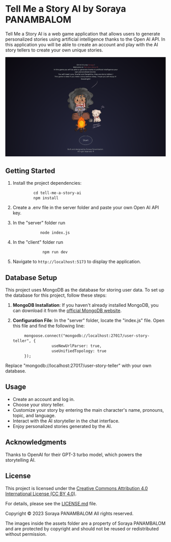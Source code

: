# Tell Me a Story AI by Soraya PANAMBALOM

Tell Me a Story AI is a web game application that allows users to generate personalized stories using artificial intelligence thanks to the Open AI API.
In this application you will be able to create an account and play with the AI story tellers to create your own unique stories.

![image1](client/src/assets/presentationpic1.png)


## Getting Started

1. Install the project dependencies:

                cd tell-me-a-story-ai
                npm install

2. Create a .env file in the server folder and paste your own Open AI API key.

3. In the "server" folder run 

                   node index.js

4. In the "client" folder run

                    npm run dev

5. Navigate to `http://localhost:5173` to display the application. 

## Database Setup

This project uses MongoDB as the database for storing user data. To set up the database for this project, follow these steps:

1. **MongoDB Installation**: If you haven't already installed MongoDB, you can download it from the [official MongoDB website](https://www.mongodb.com/try/download/community).

2. **Configuration File**: In the "server" folder, locate the "index.js" file. Open this file and find the following line:

            mongoose.connect("mongodb://localhost:27017/user-story-teller", {
                        useNewUrlParser: true,
                        useUnifiedTopology: true
            });

Replace "mongodb://localhost:27017/user-story-teller" with your own database.

## Usage

- Create an account and log in.
- Choose your story teller.
- Customize your story by entering the main character's name, pronouns, topic, and language.
- Interact with the AI storyteller in the chat interface.
- Enjoy personalized stories generated by the AI.


## Acknowledgments

Thanks to OpenAI for their GPT-3 turbo model, which powers the storytelling AI.


## License

This project is licensed under the [Creative Commons Attribution 4.0 International License (CC BY 4.0)](LICENSE.md). 

For details, please see the [LICENSE.md](LICENSE.md) file.

Copyright © 2023 Soraya PANAMBALOM All rights reserved.

The images inside the assets folder are a property of Soraya PANAMBALOM and are protected by copyright and should not be reused or redistributed without permission.
